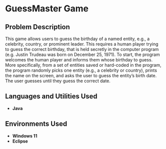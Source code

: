 <h1>GuessMaster Game</h1>

<h2>Problem Description</h2>
This game allows users to guess the birthday of a named entity, e.g., a
celebrity, country, or prominent leader. This requires a human player trying to guess
the correct birthday, that is held secretly in the computer program (e.g. Justin Trudeau
was born on December 25, 1971).
To start, the program welcomes the human player and informs them whose birthday
to guess. More specifically, from a set of entities saved or hard-coded in the program, the
program randomly picks one entity (e.g., a celebrity or country), prints the name on the
screen, and asks the user to guess the entity’s birth date. The user guesses until they guess the correct date.
<br />



<h2>Languages and Utilities Used</h2>

- <b>Java</b> 

<h2>Environments Used </h2>

- <b>Windows 11</b>
- <b>Eclipse</b>
